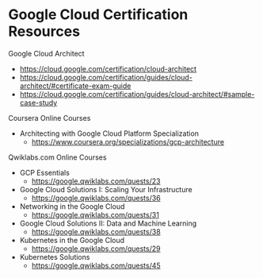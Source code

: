 
Google Cloud Certification Resources
====

Google Cloud Architect
* https://cloud.google.com/certification/cloud-architect
* https://cloud.google.com/certification/guides/cloud-architect/#certificate-exam-guide
* https://cloud.google.com/certification/guides/cloud-architect/#sample-case-study


Coursera Online Courses
* Architecting with Google Cloud Platform Specialization
  * https://www.coursera.org/specializations/gcp-architecture

Qwiklabs.com Online Courses
* GCP Essentials
  * https://google.qwiklabs.com/quests/23
* Google Cloud Solutions I: Scaling Your Infrastructure
  * https://google.qwiklabs.com/quests/36
* Networking in the Google Cloud 
  * https://google.qwiklabs.com/quests/31
* Google Cloud Solutions II: Data and Machine Learning
  * https://google.qwiklabs.com/quests/38
* Kubernetes in the Google Cloud
  * https://google.qwiklabs.com/quests/29
* Kubernetes Solutions
  * https://google.qwiklabs.com/quests/45

